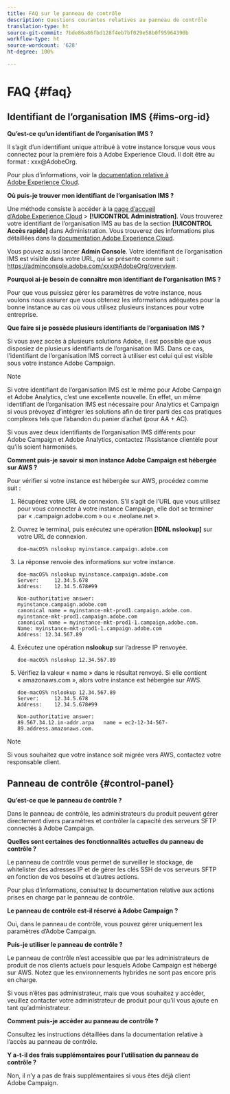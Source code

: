 ```yaml
---
title: FAQ sur le panneau de contrôle
description: Questions courantes relatives au panneau de contrôle
translation-type: ht
source-git-commit: 7bde86a86fbd128f4eb7bf029e58b0f95964390b
workflow-type: ht
source-wordcount: '628'
ht-degree: 100%

---
```



# FAQ {#faq}

## Identifiant de l’organisation IMS {#ims-org-id}

**Qu’est-ce qu’un identifiant de l’organisation IMS ?**

Il s’agit d’un identifiant unique attribué à votre instance lorsque vous vous connectez pour la première fois à Adobe Experience Cloud. Il doit être au format : xxx@AdobeOrg.

Pour plus d’informations, voir la [documentation relative à Adobe Experience Cloud](https://marketing.adobe.com/resources/help/fr_FR/mcloud/organizations.html).

**Où puis-je trouver mon identifiant de l’organisation IMS ?**

Une méthode consiste à accéder à la [page d’accueil d’Adobe Experience Cloud](https://experiencecloud.adobe.com/) > **[!UICONTROL Administration]**. Vous trouverez votre identifiant de l’organisation IMS au bas de la section **[!UICONTROL Accès rapide]** dans Administration. Vous trouverez des informations plus détaillées dans la [documentation Adobe Experience Cloud](https://marketing.adobe.com/resources/help/fr_FR/mcloud/organizations.html).

Vous pouvez aussi lancer **Admin Console**. Votre identifiant de l’organisation IMS est visible dans votre URL, qui se présente comme suit : https://adminconsole.adobe.com/xxx@AdobeOrg/overview.

**Pourquoi ai-je besoin de connaître mon identifiant de l’organisation IMS ?**

Pour que vous puissiez gérer les paramètres de votre instance, nous voulons nous assurer que vous obtenez les informations adéquates pour la bonne instance au cas où vous utilisez plusieurs instances pour votre entreprise.

**Que faire si je possède plusieurs identifiants de l’organisation IMS ?**

Si vous avez accès à plusieurs solutions Adobe, il est possible que vous disposiez de plusieurs identifiants de l’organisation IMS. Dans ce cas, l’identifiant de l’organisation IMS correct à utiliser est celui qui est visible sous votre instance Adobe Campaign.

>[!NOTE]
>
>Si votre identifiant de l’organisation IMS est le même pour Adobe Campaign et Adobe Analytics, c’est une excellente nouvelle. En effet, un même identifiant de l’organisation IMS est nécessaire pour Analytics et Campaign si vous prévoyez d’intégrer les solutions afin de tirer parti des cas pratiques complexes tels que l’abandon du panier d’achat (pour AA + AC).
>
>Si vous avez deux identifiants de l’organisation IMS différents pour Adobe Campaign et Adobe Analytics, contactez l’Assistance clientèle pour qu’ils soient harmonisés.

**Comment puis-je savoir si mon instance Adobe Campaign est hébergée sur AWS ?**

Pour vérifier si votre instance est hébergée sur AWS, procédez comme suit :

1. Récupérez votre URL de connexion. S’il s’agit de l’URL que vous utilisez pour vous connecter à votre instance Campaign, elle doit se terminer par « .campaign.adobe.com » ou « .neolane.net ».
1. Ouvrez le terminal, puis exécutez une opération **[!DNL nslookup]** sur votre URL de connexion.

   `doe-macOS% nslookup myinstance.campaign.adobe.com`

1. La réponse renvoie des informations sur votre instance.

   ```
   doe-macOS% nslookup myinstance.campaign.adobe.com
   Server:     12.34.5.678
   Address:    12.34.5.678#99
   
   Non-authoritative answer:
   myinstance.campaign.adobe.com
   canonical name = myinstance-mkt-prod1.campaign.adobe.com.
   myinstance-mkt-prod1.campaign.adobe.com
   canonical name = myinstance-mkt-prod1-1.campaign.adobe.com.
   Name: myinstance-mkt-prod1-1.campaign.adobe.com
   Address: 12.34.567.89
   ```

1. Exécutez une opération **nslookup** sur l’adresse IP renvoyée.

   `doe-macOS% nslookup 12.34.567.89`

1. Vérifiez la valeur « name » dans le résultat renvoyé. Si elle contient « amazonaws.com », alors votre instance est hébergée sur AWS.

   ```
   doe-macOS% nslookup 12.34.567.89
   Server:     12.34.5.678
   Address:    12.34.5.678#99
   
   Non-authoritative answer:
   89.567.34.12.in-addr.arpa   name = ec2-12-34-567-89.address.amazonaws.com.
   ```

>[!NOTE]
>
>Si vous souhaitez que votre instance soit migrée vers AWS, contactez votre responsable client.

## Panneau de contrôle {#control-panel}

**Qu’est-ce que le panneau de contrôle ?**

Dans le panneau de contrôle, les administrateurs du produit peuvent gérer directement divers paramètres et contrôler la capacité des serveurs SFTP connectés à Adobe Campaign.

**Quelles sont certaines des fonctionnalités actuelles du panneau de contrôle ?**


Le panneau de contrôle vous permet de surveiller le stockage, de whitelister des adresses IP et de gérer les clés SSH de vos serveurs SFTP en fonction de vos besoins et d’autres actions.

Pour plus d’informations, consultez la documentation relative aux actions prises en charge par le panneau de contrôle.

**Le panneau de contrôle est-il réservé à Adobe Campaign ?**

Oui, dans le panneau de contrôle, vous pouvez gérer uniquement les paramètres d’Adobe Campaign.

**Puis-je utiliser le panneau de contrôle ?**

Le panneau de contrôle n’est accessible que par les administrateurs de produit de nos clients actuels pour lesquels Adobe Campaign est hébergé sur AWS. Notez que les environnements hybrides ne sont pas encore pris en charge.

Si vous n’êtes pas administrateur, mais que vous souhaitez y accéder, veuillez contacter votre administrateur de produit pour qu’il vous ajoute en tant qu’administrateur.

**Comment puis-je accéder au panneau de contrôle ?**

Consultez les instructions détaillées dans la documentation relative à l’accès au panneau de contrôle.

**Y a-t-il des frais supplémentaires pour l’utilisation du panneau de contrôle ?**

Non, il n’y a pas de frais supplémentaires si vous êtes déjà client Adobe Campaign.
